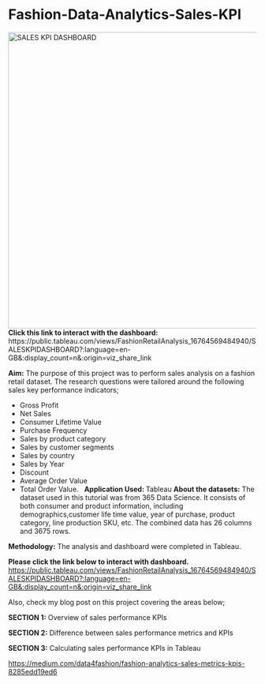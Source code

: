 # Fashion-Data-Analytics-Sales-KPI

<img width="600" alt="SALES KPI DASHBOARD" src="https://user-images.githubusercontent.com/71575857/222192119-ebcd797b-e996-4275-9509-43e986d166af.png">
<strong> Click this link to interact with the dashboard:</strong>
https://public.tableau.com/views/FashionRetailAnalysis_16764569484940/SALESKPIDASHBOARD?:language=en-GB&:display_count=n&:origin=viz_share_link

<strong>Aim:</strong> 
The purpose of this project was to perform sales analysis on a fashion retail dataset. The research questions were tailored around the following sales key performance indicators;

- Gross Profit
- Net Sales
- Consumer Lifetime Value
- Purchase Frequency
- Sales by product category
- Sales by customer segments
- Sales by country
- Sales by Year
- Discount
- Average Order Value
- Total Order Value.
 
<strong>Application Used: </strong>
Tableau
<strong>About the datasets:</strong>
The dataset used in this tutorial was from 365 Data Science. It consists of both consumer and product information, including demographics,customer life time value, year of purchase, product category, line production SKU, etc. The combined data has 26 columns and 3675 rows.

<strong>Methodology:</strong>
The analysis and dashboard were completed in Tableau.  

<strong> Please click the link below to interact with dashboard.</strong>
https://public.tableau.com/views/FashionRetailAnalysis_16764569484940/SALESKPIDASHBOARD?:language=en-GB&:display_count=n&:origin=viz_share_link

Also, check my blog post on this project covering the areas below;

<strong>SECTION 1:</strong> Overview of sales performance KPIs

<strong>SECTION 2:</strong> Difference between sales performance metrics and KPIs

<strong>SECTION 3:</strong> Calculating sales performance KPIs in Tableau

https://medium.com/data4fashion/fashion-analytics-sales-metrics-kpis-8285edd19ed6


